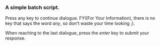### A simple batch script. 

Press any key to continue dialogue. FYI(For Your Information), there is no key that says the word *any*, so don't waste your time looking ;).

When reaching to the last dialogue, press the *enter* key to submit your response.
